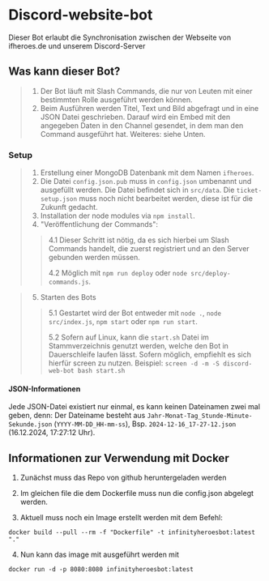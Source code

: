 # Discord-website-bot
Dieser Bot erlaubt die Synchronisation zwischen der Webseite von ifheroes.de und unserem Discord-Server

## Was kann dieser Bot?

> 1. Der Bot läuft mit Slash Commands, die nur von Leuten mit einer bestimmten Rolle ausgeführt werden können.
> 2. Beim Ausführen werden Titel, Text und Bild abgefragt und in eine JSON Datei geschrieben. Darauf wird ein Embed mit den angegeben Daten in den Channel gesendet, in dem man den Command ausgeführt hat. Weiteres: siehe Unten.

### Setup

> 1. Erstellung einer MongoDB Datenbank mit dem Namen `ifheroes`.
> 2. Die Datei `config.json.pub` muss in `config.json` umbenannt und ausgefüllt werden. Die Datei befindet sich in `src/data`. Die `ticket-setup.json` muss noch nicht bearbeitet werden, diese ist für die Zukunft gedacht.
> 3. Installation der node modules via `npm install`.
> 4. "Veröffentlichung der Commands":
>> 4.1 Dieser Schritt ist nötig, da es sich hierbei um Slash Commands handelt, die zuerst registriert und an den Server gebunden werden müssen.
>> 
>> 4.2 Möglich mit `npm run deploy` oder `node src/deploy-commands.js`.

> 5. Starten des Bots
>> 5.1 Gestartet wird der Bot entweder mit `node .`, `node src/index.js`, `npm start` oder `npm run start`.
>> 
>> 5.2 Sofern auf Linux, kann die `start.sh` Datei im Stammverzeichnis genutzt werden, welche den Bot in Dauerschleife laufen lässt. Sofern möglich, empfiehlt es sich hierfür screen zu nutzen. Beispiel: `screen -d -m -S discord-web-bot bash start.sh`

#### JSON-Informationen

Jede JSON-Datei existiert nur einmal, es kann keinen Dateinamen zwei mal geben, denn:
Der Dateiname besteht aus `Jahr-Monat-Tag_Stunde-Minute-Sekunde.json` (`YYYY-MM-DD_HH-mm-ss`), Bsp. `2024-12-16_17-27-12.json` (16.12.2024, 17:27:12 Uhr).

## Informationen zur Verwendung mit Docker

1. Zunächst muss das Repo von github heruntergeladen werden

2. Im gleichen file die dem Dockerfile muss nun die config.json abgelegt werden.
    
3. Aktuell muss noch ein Image erstellt werden mit dem Befehl:
````
docker build --pull --rm -f "Dockerfile" -t infinityheroesbot:latest "."
````
4. Nun kann das image mit ausgeführt werden mit
````
docker run -d -p 8080:8080 infinityheroesbot:latest 
````
